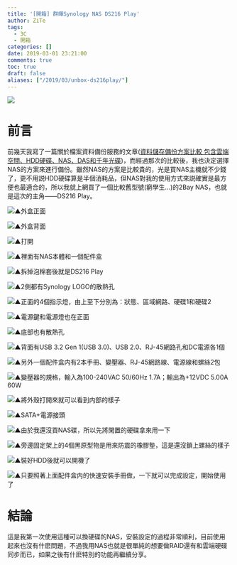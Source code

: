 ```yaml
---
title: '[開箱] 群暉Synology NAS DS216 Play'
author: ZiTe
tags:
  - 3C
  - 開箱
categories: []
date: 2019-03-01 23:21:00
comments: true
toc: true
draft: false
aliases: ["/2019/03/unbox-ds216play/"]
---
```

![](https://1.bp.blogspot.com/-jYSaiCvn1-0/XpnK9QVSHzI/AAAAAAAACFI/smUnduYZZWgRbdY4SwVIW_qkMSZwZ6j2wCPcBGAsYHg/s640/ZPH_0029.JPG)

# 前言
前幾天我寫了一篇關於檔案資料備份服務的文章([資料儲存備份方案比較 包含雲端空間、HDD硬碟、NAS、DAS和千年光碟](/posts/hddnasdas/))，而經過那次的比較後，我也決定選擇NAS的方案來進行備份。雖然NAS的方案是比較貴的，光是買NAS主機就不少錢了，更不用説HDD硬碟算是半個消耗品，但NAS對我的使用方式來説確實是最方便也最適合的，所以我就上網買了一個比較舊型號(窮學生...)的2Bay NAS，也就是這次的主角——DS216 Play。

<!--more-->

![▲外盒正面](https://1.bp.blogspot.com/-4ua7f-NstM8/XpnK9c92TiI/AAAAAAAACFI/n-q9a0GQXWEaRziWSsVpNGEASI0UsQ8TwCPcBGAsYHg/s1600/20190223-Synology%2BNAS%2BDS216play%25E9%2596%258B%25E7%25AE%25B1-0001.jpg)

![▲外盒背面](https://1.bp.blogspot.com/-O7fcIUXcwJg/XpnK9S-Z3zI/AAAAAAAACFI/R44cAybkVJUYWKEzjr6xLzwxljcGSVwHwCPcBGAsYHg/s1600/20190223-Synology%2BNAS%2BDS216play%25E9%2596%258B%25E7%25AE%25B1-0002.jpg)

![▲打開](https://1.bp.blogspot.com/-Z2To1LV_ilc/XpnK9X49oUI/AAAAAAAACFI/NvYmKn-ekVo8lg901g2u0sTmRCUCrc_zQCPcBGAsYHg/s1600/20190223-Synology%2BNAS%2BDS216play%25E9%2596%258B%25E7%25AE%25B1-0003.jpg)

![▲裡面有NAS本體和一個配件盒](https://1.bp.blogspot.com/-hmLLcTFIpX4/XpnK9c4bI6I/AAAAAAAACFI/ciCZ5pF7-9IQiYbqIibiWt8JLf-YmldTwCPcBGAsYHg/s1600/20190223-Synology%2BNAS%2BDS216play%25E9%2596%258B%25E7%25AE%25B1-0004.jpg)

![▲拆掉泡棉套後就是DS216 Play](https://1.bp.blogspot.com/-xMj2Umwg1_8/XpnK9V2wIfI/AAAAAAAACFI/vq-lPWWl3w43aAr7tw2d0ByuBjNTMOKbwCPcBGAsYHg/s1600/20190223-Synology%2BNAS%2BDS216play%25E9%2596%258B%25E7%25AE%25B1-0005.jpg)

![▲2側都有Synology LOGO的散熱孔](https://1.bp.blogspot.com/-Cg-XPJ2MCmA/XpnK9UweSkI/AAAAAAAACFI/mT9svFi4n04IlAPIqToTKKABtC3Ej1EvwCPcBGAsYHg/s1600/20190223-Synology%2BNAS%2BDS216play%25E9%2596%258B%25E7%25AE%25B1-0006.jpg)

![▲正面的4個指示燈，由上至下分別為：狀態、區域網路、硬碟1和硬碟2](https://1.bp.blogspot.com/-51ekRQx8Bp4/XpnK9RL6sII/AAAAAAAACFI/xDqCXRh0zloTkJZMh1FUnJLDXbafogRPgCPcBGAsYHg/s1600/20190223-Synology%2BNAS%2BDS216play%25E9%2596%258B%25E7%25AE%25B1-0008.jpg)

![▲電源鍵和電源燈也在正面](https://1.bp.blogspot.com/-y9z_EJbYpPY/XpnK9dbOIhI/AAAAAAAACFI/W3ZYyjkcA-UVq9-cOXJv1ErmzDSsr3u1ACPcBGAsYHg/s1600/20190223-Synology%2BNAS%2BDS216play%25E9%2596%258B%25E7%25AE%25B1-0009.jpg)

![▲底部也有散熱孔](https://1.bp.blogspot.com/-dabFFCsWcks/XpnK9ftt74I/AAAAAAAACFI/2Dhsv4XAwm4Umcdd0jRb960TdlP_XMtTgCPcBGAsYHg/s1600/20190223-Synology%2BNAS%2BDS216play%25E9%2596%258B%25E7%25AE%25B1-0018.jpg)

![▲背面有USB 3.2 Gen 1(USB 3.0)、USB 2.0、RJ-45網路孔和DC電源各1個](https://1.bp.blogspot.com/-X46DGcgFOpc/XpnK9TiYhyI/AAAAAAAACFI/DUP-1TJYzJQI3ris0AEDcQTqiU_cwJtlACPcBGAsYHg/s1600/20190223-Synology%2BNAS%2BDS216play%25E9%2596%258B%25E7%25AE%25B1-0007.jpg)

![▲另外一個配件盒内有2本手冊、變壓器、RJ-45網路線、電源線和螺絲2包](https://1.bp.blogspot.com/-Qw1ABgD6lGM/XpnK9Rwc69I/AAAAAAAACFI/YXf840zNQWQA60sJFNUEDmAyJMo5wmzCgCPcBGAsYHg/s1600/20190223-Synology%2BNAS%2BDS216play%25E9%2596%258B%25E7%25AE%25B1-0010.jpg)

![▲變壓器的規格，輸入為100-240VAC 50/60Hz 1.7A；輸出為+12VDC 5.00A 60W](https://1.bp.blogspot.com/-ZzQoZSSG3t8/XpnK9X54nfI/AAAAAAAACFI/WHH5MAUuZS8zYGPwEn2JwYXdf4JAPAzsgCPcBGAsYHg/s1600/20190223-Synology%2BNAS%2BDS216play%25E9%2596%258B%25E7%25AE%25B1-0013.jpg)

![▲將外殼打開來就可以看到内部的樣子](https://1.bp.blogspot.com/-Iy9vBbtOF5I/XpnK9ZMMRLI/AAAAAAAACFI/V_K4lhrff0od4svsRTpUGaB1BYRZZ82HwCPcBGAsYHg/s1600/20190223-Synology%2BNAS%2BDS216play%25E9%2596%258B%25E7%25AE%25B1-0014.jpg)

![▲SATA+電源接頭](https://1.bp.blogspot.com/-PU_F2rs4d3I/XpnK9e_YHcI/AAAAAAAACFI/T5mXlnXwqgIGOPtPfq8axXneRW59Rb_xgCPcBGAsYHg/s1600/20190223-Synology%2BNAS%2BDS216play%25E9%2596%258B%25E7%25AE%25B1-0015.jpg)

![▲由於我還沒買NAS碟，所以先將閑置的硬碟拿來用一下](https://1.bp.blogspot.com/-NGGmy4cq_dI/XpnK9axlUeI/AAAAAAAACFI/1jf0ALErn5k8ChaG42Hs2B7gM6W4ktx5ACPcBGAsYHg/s1600/20190223-Synology%2BNAS%2BDS216play%25E9%2596%258B%25E7%25AE%25B1-0016.jpg)

![▲旁邊固定架上的4個黑原型物是用來防震的橡膠墊，這是還沒鎖上螺絲的樣子](https://1.bp.blogspot.com/-9U4PaBruGNA/XpnK9f2n6jI/AAAAAAAACFI/MqFmDatxa54HMFPo8cuy9sE5m2ntVx4UQCPcBGAsYHg/s1600/20190223-Synology%2BNAS%2BDS216play%25E9%2596%258B%25E7%25AE%25B1-0017.jpg)

![▲裝好HDD後就可以開機了](https://1.bp.blogspot.com/-OXlejQi14Fs/XpnK9VK52VI/AAAAAAAACFI/tfoOwl0pka4IoczvMGf_iPfRb1ntg3a4wCPcBGAsYHg/s1600/20190223-Synology%2BNAS%2BDS216play%25E9%2596%258B%25E7%25AE%25B1-0020.jpg)

![▲只要照著上面配件盒内的快速安裝手冊做，一下就可以完成設定，開始使用了](https://1.bp.blogspot.com/-rA2srZsN9Nw/XpnK9f6TzGI/AAAAAAAACFI/gynsCQECgr45_VvOc39hBOhrp6iJLYbDQCPcBGAsYHg/s1600/Screenshot%2B%25284%2529.png)


# 結論
這是我第一次使用這種可以換硬碟的NAS，安裝設定的過程非常順利，目前使用起來也沒有什麽問題，不過我用NAS也就是很單純的想要做RAID還有和雲端硬碟同步而已，如果之後有什麽特別的功能再繼續分享。
